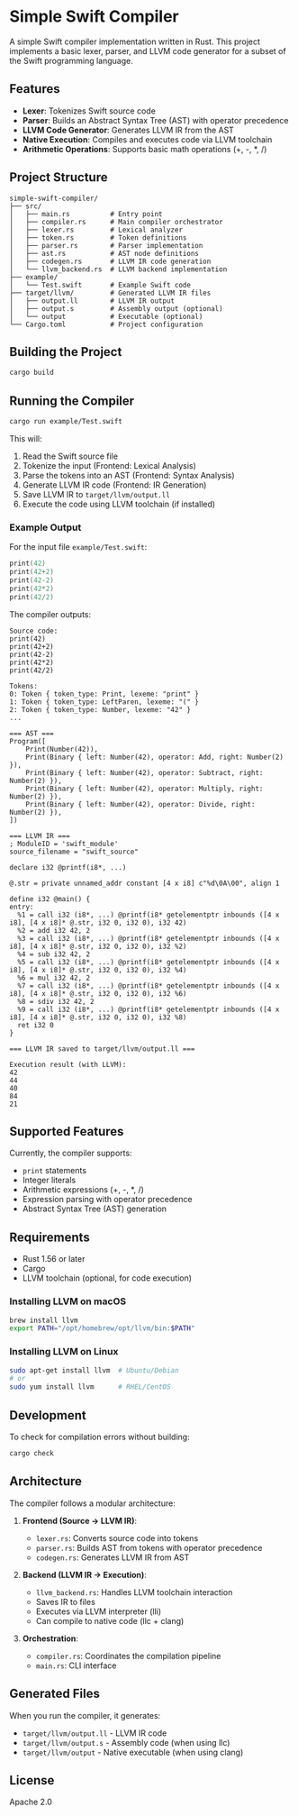 # Simple Swift Compiler

A simple Swift compiler implementation written in Rust. This project implements a basic lexer, parser, and LLVM code generator for a subset of the Swift programming language.

## Features

- **Lexer**: Tokenizes Swift source code
- **Parser**: Builds an Abstract Syntax Tree (AST) with operator precedence
- **LLVM Code Generator**: Generates LLVM IR from the AST
- **Native Execution**: Compiles and executes code via LLVM toolchain
- **Arithmetic Operations**: Supports basic math operations (+, -, *, /)

## Project Structure

```
simple-swift-compiler/
├── src/
│   ├── main.rs          # Entry point
│   ├── compiler.rs      # Main compiler orchestrator
│   ├── lexer.rs         # Lexical analyzer
│   ├── token.rs         # Token definitions
│   ├── parser.rs        # Parser implementation
│   ├── ast.rs           # AST node definitions
│   ├── codegen.rs       # LLVM IR code generation
│   └── llvm_backend.rs  # LLVM backend implementation
├── example/
│   └── Test.swift       # Example Swift code
├── target/llvm/         # Generated LLVM IR files
│   ├── output.ll        # LLVM IR output
│   ├── output.s         # Assembly output (optional)
│   └── output           # Executable (optional)
└── Cargo.toml           # Project configuration
```

## Building the Project

```bash
cargo build
```

## Running the Compiler

```bash
cargo run example/Test.swift
```

This will:
1. Read the Swift source file
2. Tokenize the input (Frontend: Lexical Analysis)
3. Parse the tokens into an AST (Frontend: Syntax Analysis)
4. Generate LLVM IR code (Frontend: IR Generation)
5. Save LLVM IR to `target/llvm/output.ll`
6. Execute the code using LLVM toolchain (if installed)

### Example Output

For the input file `example/Test.swift`:
```swift
print(42)
print(42+2)
print(42-2)
print(42*2)
print(42/2)
```

The compiler outputs:
```
Source code:
print(42)
print(42+2)
print(42-2)
print(42*2)
print(42/2)

Tokens:
0: Token { token_type: Print, lexeme: "print" }
1: Token { token_type: LeftParen, lexeme: "(" }
2: Token { token_type: Number, lexeme: "42" }
...

=== AST ===
Program([
    Print(Number(42)),
    Print(Binary { left: Number(42), operator: Add, right: Number(2) }),
    Print(Binary { left: Number(42), operator: Subtract, right: Number(2) }),
    Print(Binary { left: Number(42), operator: Multiply, right: Number(2) }),
    Print(Binary { left: Number(42), operator: Divide, right: Number(2) }),
])

=== LLVM IR ===
; ModuleID = 'swift_module'
source_filename = "swift_source"

declare i32 @printf(i8*, ...)

@.str = private unnamed_addr constant [4 x i8] c"%d\0A\00", align 1

define i32 @main() {
entry:
  %1 = call i32 (i8*, ...) @printf(i8* getelementptr inbounds ([4 x i8], [4 x i8]* @.str, i32 0, i32 0), i32 42)
  %2 = add i32 42, 2
  %3 = call i32 (i8*, ...) @printf(i8* getelementptr inbounds ([4 x i8], [4 x i8]* @.str, i32 0, i32 0), i32 %2)
  %4 = sub i32 42, 2
  %5 = call i32 (i8*, ...) @printf(i8* getelementptr inbounds ([4 x i8], [4 x i8]* @.str, i32 0, i32 0), i32 %4)
  %6 = mul i32 42, 2
  %7 = call i32 (i8*, ...) @printf(i8* getelementptr inbounds ([4 x i8], [4 x i8]* @.str, i32 0, i32 0), i32 %6)
  %8 = sdiv i32 42, 2
  %9 = call i32 (i8*, ...) @printf(i8* getelementptr inbounds ([4 x i8], [4 x i8]* @.str, i32 0, i32 0), i32 %8)
  ret i32 0
}

=== LLVM IR saved to target/llvm/output.ll ===

Execution result (with LLVM):
42
44
40
84
21
```

## Supported Features

Currently, the compiler supports:
- `print` statements
- Integer literals
- Arithmetic expressions (+, -, *, /)
- Expression parsing with operator precedence
- Abstract Syntax Tree (AST) generation

## Requirements

- Rust 1.56 or later
- Cargo
- LLVM toolchain (optional, for code execution)

### Installing LLVM on macOS

```bash
brew install llvm
export PATH="/opt/homebrew/opt/llvm/bin:$PATH"
```

### Installing LLVM on Linux

```bash
sudo apt-get install llvm  # Ubuntu/Debian
# or
sudo yum install llvm      # RHEL/CentOS
```

## Development

To check for compilation errors without building:

```bash
cargo check
```

## Architecture

The compiler follows a modular architecture:

1. **Frontend (Source → LLVM IR)**:
   - `lexer.rs`: Converts source code into tokens
   - `parser.rs`: Builds AST from tokens with operator precedence
   - `codegen.rs`: Generates LLVM IR from AST

2. **Backend (LLVM IR → Execution)**:
   - `llvm_backend.rs`: Handles LLVM toolchain interaction
   - Saves IR to files
   - Executes via LLVM interpreter (lli)
   - Can compile to native code (llc + clang)

3. **Orchestration**:
   - `compiler.rs`: Coordinates the compilation pipeline
   - `main.rs`: CLI interface

## Generated Files

When you run the compiler, it generates:
- `target/llvm/output.ll` - LLVM IR code
- `target/llvm/output.s` - Assembly code (when using llc)
- `target/llvm/output` - Native executable (when using clang)

## License

Apache 2.0